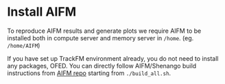 # Install AIFM

To reproduce AIFM results  and generate plots we require AIFM to be installed both in compute server and memory server in ```/home```. (eg. ```/home/AIFM```)

If you have set up TrackFM environment already, you do not need to install any packages, OFED. You can directly follow AIFM/Shenango build instructions from [AIFM repo](https://github.com/AIFM-sys/AIFM) starting from ```./build_all.sh```.
